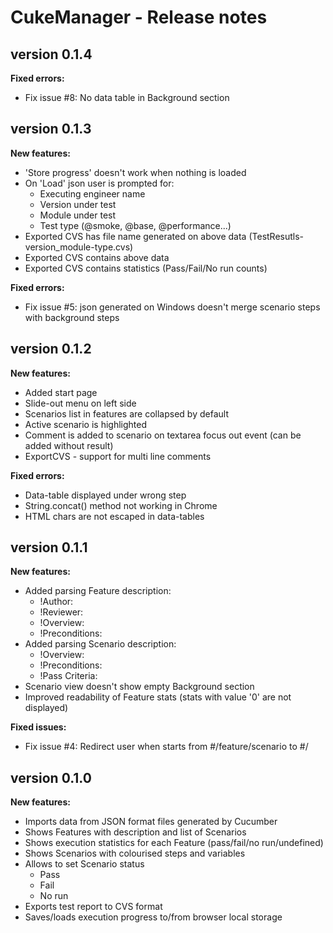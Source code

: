 # CukeManager - Release notes

## version 0.1.4

**Fixed errors:**

- Fix issue #8: No data table in Background section

## version 0.1.3

**New features:**

- 'Store progress' doesn't work when nothing is loaded
- On 'Load' json user is prompted for:
	- Executing engineer name
	- Version under test
	- Module under test
	- Test type (@smoke, @base, @performance...)
- Exported CVS has file name generated on above data (TestResutls-version_module-type.cvs)
- Exported CVS contains above data
- Exported CVS contains statistics (Pass/Fail/No run counts)

**Fixed errors:**

- Fix issue #5: json generated on Windows doesn't merge scenario steps with background steps

## version 0.1.2

**New features:**

- Added start page
- Slide-out menu on left side
- Scenarios list in features are collapsed by default
- Active scenario is highlighted
- Comment is added to scenario on textarea focus out event (can be added without result)
- ExportCVS - support for multi line comments


**Fixed errors:**

- Data-table displayed under wrong step
- String.concat() method not working in Chrome
- HTML chars are not escaped in data-tables


## version 0.1.1

**New features:**

- Added parsing Feature description:
	- !Author:
	- !Reviewer:
	- !Overview:
	- !Preconditions:
- Added parsing Scenario description:
	- !Overview:
	- !Preconditions:
	- !Pass Criteria:
- Scenario view doesn't show empty Background section
- Improved readability of Feature stats (stats with value '0' are not displayed)

**Fixed issues:**

- Fix issue #4: Redirect user when starts from #/feature/scenario to #/

## version 0.1.0

**New features:**

- Imports data from JSON format files generated by Cucumber
- Shows Features with description and list of Scenarios
- Shows execution statistics for each Feature (pass/fail/no run/undefined)
- Shows Scenarios with colourised steps and variables
- Allows to set Scenario status
    - Pass
    - Fail
    - No run
- Exports test report to CVS format
- Saves/loads execution progress to/from browser local storage